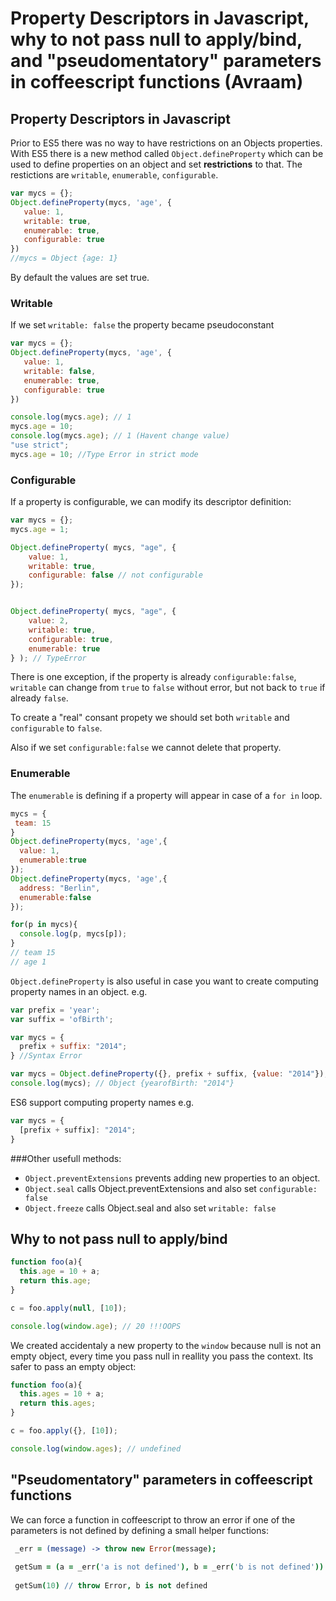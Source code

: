 # Property Descriptors in Javascript, why to not pass null to apply/bind, and "pseudomentatory" parameters in coffeescript functions (Avraam)

## Property Descriptors in Javascript

Prior to ES5 there was no way to have restrictions on an Objects properties. With ES5 there is a new method called `Object.defineProperty` which can be used to define properties on an object and set **restrictions** to that. The restictions are `writable`, `enumerable`, `configurable`.

```js
var mycs = {};
Object.defineProperty(mycs, 'age', {
   value: 1,
   writable: true,
   enumerable: true,
   configurable: true
})
//mycs = Object {age: 1}
```

By default the values are set true. 

### Writable

If we set `writable: false` the property became pseudoconstant
```js
var mycs = {};
Object.defineProperty(mycs, 'age', {
   value: 1,
   writable: false,
   enumerable: true,
   configurable: true
})

console.log(mycs.age); // 1
mycs.age = 10;
console.log(mycs.age); // 1 (Havent change value)
"use strict";
mycs.age = 10; //Type Error in strict mode
```

### Configurable
If a property is  configurable, we can modify its descriptor definition:
```js
var mycs = {};
mycs.age = 1;

Object.defineProperty( mycs, "age", {
    value: 1,
    writable: true,
    configurable: false // not configurable
});


Object.defineProperty( mycs, "age", {
    value: 2,
    writable: true, 
    configurable: true, 
    enumerable: true
} ); // TypeError

```
There is one exception, if the property is already `configurable:false`, `writable` can change from `true` to `false` without error, but not back to `true` if already `false`.

To create a "real" consant propety we should set both `writable` and `configurable` to `false`.

Also if we set `configurable:false` we cannot delete that property.

### Enumerable
The `enumerable` is defining if a property will appear in case of a `for in` loop.

```js
mycs = {
 team: 15
}
Object.defineProperty(mycs, 'age',{
  value: 1,
  enumerable:true
});
Object.defineProperty(mycs, 'age',{
  address: "Berlin",
  enumerable:false
});

for(p in mycs){
  console.log(p, mycs[p]);
}
// team 15
// age 1
```

`Object.defineProperty` is also useful in case you want to create computing property names in an object. e.g.
```js
var prefix = 'year';
var suffix = 'ofBirth';

var mycs = {
  prefix + suffix: "2014";
} //Syntax Error

var mycs = Object.defineProperty({}, prefix + suffix, {value: "2014"});
console.log(mycs); // Object {yearofBirth: "2014"}
```

ES6 support computing property names e.g. 
```js
var mycs = {
  [prefix + suffix]: "2014";
}
```

###Other usefull methods:
* `Object.preventExtensions`  prevents adding new properties to an object.
* `Object.seal` calls Object.preventExtensions and also set `configurable: false`
* `Object.freeze` calls Object.seal and also set `writable: false`


## Why to not pass null to apply/bind
```js
function foo(a){
  this.age = 10 + a;
  return this.age;
}

c = foo.apply(null, [10]);

console.log(window.age); // 20 !!!OOPS
```
We created accidentaly a new property to the `window` because null is not an empty object, every time you pass null in reallity you pass the context. Its safer to pass an empty object:

```js
function foo(a){
  this.ages = 10 + a;
  return this.ages;
}

c = foo.apply({}, [10]);

console.log(window.ages); // undefined
```

## "Pseudomentatory" parameters in coffeescript functions

We can force a function in coffeescript to throw an error if one of the parameters is not defined by defining a small helper functions:

```coffee
 _err = (message) -> throw new Error(message);
 
 getSum = (a = _err('a is not defined'), b = _err('b is not defined')) -> a + b
   
 getSum(10) // throw Error, b is not defined
 ```
